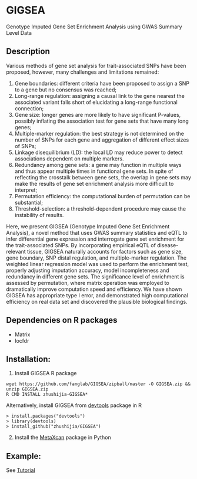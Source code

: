 # GIGSEA
Genotype Imputed Gene Set Enrichment Analysis using GWAS Summary Level Data

## Description
Various methods of gene set analysis for trait-associated SNPs have been proposed, however, many challenges and limitations remained: 
1. Gene boundaries: different criteria have been proposed to assign a SNP to a gene but no consensus was reached; 
2. Long-range regulation: assigning a causal link to the gene nearest the associated variant falls short of elucidating a long-range functional connection; 
3. Gene size: longer genes are more likely to have significant P-values, possibly inflating the association test for gene sets that have many long genes; 
4. Multiple-marker regulation: the best strategy is not determined on the number of SNPs for each gene and aggregation of different effect sizes of SNPs; 
5. Linkage disequilibrium (LD): the local LD may reduce power to detect associations dependent on multiple markers. 
6. Redundancy among gene sets: a gene may function in multiple ways and thus appear multiple times in functional gene sets. In spite of reflecting the crosstalk between gene sets, the overlap in gene sets may make the results of gene set enrichment analysis more difficult to interpret; 
7. Permutation efficiency: the computational burden of permutation can be substantial; 
8. Threshold-selection: a threshold-dependent procedure may cause the instability of results. 

Here, we present GIGSEA (Genotype Imputed Gene Set Enrichment Analysis), a novel method that uses GWAS summary statistics and eQTL to infer differential gene expression and interrogate gene set enrichment for the trait-associated SNPs. By incorporating empirical eQTL of disease-relevant tissue, GIGSEA naturally accounts for factors such as gene size, gene boundary, SNP distal regulation, and multiple-marker regulation. The weighted linear regression model was used to perform the enrichment test, properly adjusting imputation accuracy, model incompleteness and redundancy in different gene sets. The significance level of enrichment is assessed by permutation, where matrix operation was employed to dramatically improve computation speed and efficiency. We have shown GIGSEA has appropriate type I error, and demonstrated high computational efficiency on real data set and discovered the plausible biological findings. 


## Dependencies on R packages
-  Matrix
-  locfdr

## Installation:
1. Install GIGSEA R package
```
wget https://github.com/fanglab/GIGSEA/zipball/master -O GIGSEA.zip && unzip GIGSEA.zip 
R CMD INSTALL zhushijia-GIGSEA* 
```
Alternatively, install GIGSEA from [devtools](https://github.com/hadley/devtools) package in R
```
> install.packages("devtools")
> library(devtools) 
> install_github("zhushijia/GIGSEA")
```
2. Install the [MetaXcan](https://github.com/hakyimlab/MetaXcan) package in Python


## Example:
  See [Tutorial](https://github.com/zhushijia/GIGSEA/blob/master/vignettes/GIGSEA_tutorial.Rmd)
